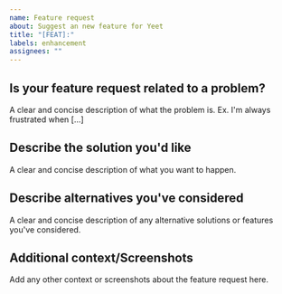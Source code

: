 ```yaml
---
name: Feature request
about: Suggest an new feature for Yeet
title: "[FEAT]:"
labels: enhancement
assignees: ""
---
```


## Is your feature request related to a problem?

A clear and concise description of what the problem is. Ex. I'm always frustrated when [...]

## Describe the solution you'd like

A clear and concise description of what you want to happen.

## Describe alternatives you've considered

A clear and concise description of any alternative solutions or features you've considered.

## Additional context/Screenshots

Add any other context or screenshots about the feature request here.
